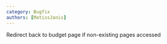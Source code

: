 ```yaml
---
category: Bugfix
authors: [MatissJanis]
---
```


Redirect back to budget page if non-existing pages accessed
